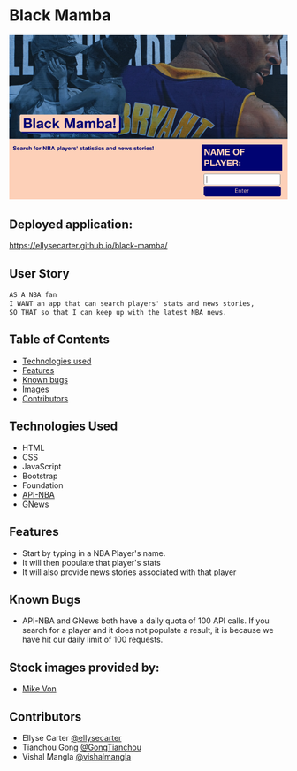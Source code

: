 # Black Mamba

![screenshot](assets/images/screenshot2.png)

## Deployed application:
https://ellysecarter.github.io/black-mamba/

## User Story

```
AS A NBA fan
I WANT an app that can search players' stats and news stories,
SO THAT so that I can keep up with the latest NBA news.
```

## Table of Contents
* [Technologies used](#technologies-used)
* [Features](#features)
* [Known bugs](#known-bugs)
* [Images](#stock-images-provided-by)
* [Contributors](#contributors)


## Technologies Used
* HTML
* CSS
* JavaScript
* Bootstrap
* Foundation
* [API-NBA](https://api-sports.io/documentation/nba/v2)
* [GNews](https://gnews.io/)


## Features
* Start by typing in a NBA Player's name.
* It will then populate that player's stats
* It will also provide news stories associated with that player

## Known Bugs
* API-NBA and GNews both have a daily quota of 100 API calls. If you search for a player and it does not populate a result, it is because we have hit our daily limit of 100 requests. 


## Stock images provided by:
* [Mike Von](https://unsplash.com/photos/Q-3AcRtqoqM)



## Contributors
* Ellyse Carter [@ellysecarter](https://github.com/ellysecarter)
* Tianchou Gong [@GongTianchou](https://github.com/GongTianchou) 
* Vishal Mangla [@vishalmangla](https://github.com/vishalmangla) 
